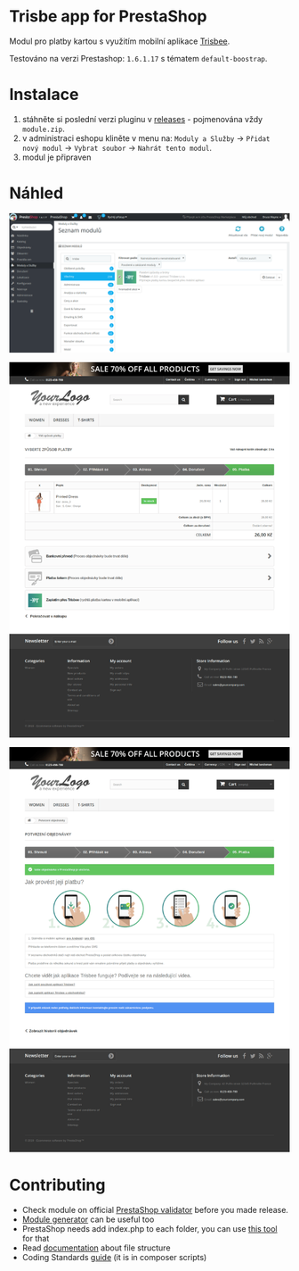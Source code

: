 # Trisbe app for PrestaShop

Modul pro platby kartou s využitím mobilní aplikace [Trisbee](https://www.trisbee.com/#zakaznik).

Testováno na verzi Prestashop: `1.6.1.17` s tématem `default-boostrap`.

# Instalace

1. stáhněte si poslední verzi pluginu v [releases](https://github.com/trisbee/prestashop/releases) - pojmenována vždy `module.zip`.
2. v administraci eshopu kliněte v menu na: `Moduly a Služby` -> `Přidat nový modul` -> `Vybrat soubor` -> `Nahrát tento modul`.
3. modul je připraven

# Náhled

![Screenshot admin](./doc/screenshot_admin.png)

![Screenshot front_1](./doc/screenshot_front_1.png)

![Screenshot front_2](./doc/screenshot_front_2.png)

# Contributing

- Check module on official [PrestaShop validator](https://validator.prestashop.com) before you made release.
- [Module generator](https://validator.prestashop.com/generator) can be useful too
- PrestaShop needs add index.php to each folder, you can use [this tool](https://github.com/jmcollin/autoindex) for that
- Read [documentation](http://doc.prestashop.com/display/PS16/Creating+a+PrestaShop+module#CreatingaPrestaShopmodule-ThePrestaShopfilestructure) about file structure
- Coding Standards [guide](http://doc.prestashop.com/display/PS16/Coding+Standards#CodingStandards-Installingthecodevalidator%28PHPCodeSniffer%29) (it is in composer scripts)